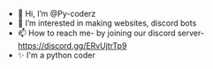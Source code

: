 - 👋 Hi, I’m @Py-coderz
- 👀 I’m interested in making websites, discord bots
- 📫 How to reach me- by joining our discord server- https://discord.gg/ERvUjtrTp9
- ✨ I'm a python coder

<!---
Py-coderz/Py-coderz is a ✨ special ✨ repository because its `README.md` (this file) appears on your GitHub profile.
You can click the Preview link to take a look at your changes.
--->
